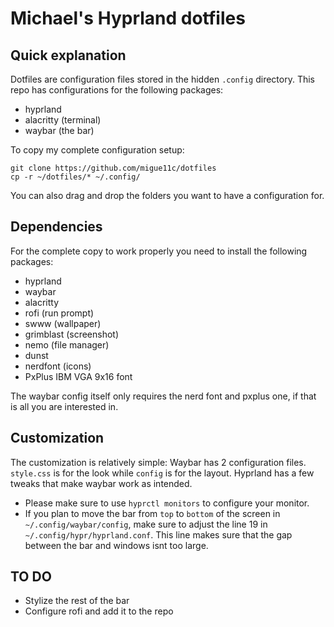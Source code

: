 # Michael's Hyprland dotfiles

## Quick explanation

Dotfiles are configuration files stored in the hidden `.config` directory.
This repo has configurations for the following packages:

- hyprland
- alacritty (terminal)
- waybar (the bar)

To copy my complete configuration setup:

```
git clone https://github.com/migue11c/dotfiles
cp -r ~/dotfiles/* ~/.config/
```

You can also drag and drop the folders you want to have a configuration for.

## Dependencies
For the complete copy to work properly you need to install the following packages:

- hyprland
- waybar
- alacritty
- rofi (run prompt)
- swww (wallpaper)
- grimblast (screenshot)
- nemo (file manager)
- dunst
- nerdfont (icons)
- PxPlus IBM VGA 9x16 font

The waybar config itself only requires the nerd font and pxplus one, if that is all you are interested in.

## Customization

The customization is relatively simple:
Waybar has 2 configuration files. `style.css` is for the look while `config` is for the layout.
Hyprland has a few tweaks that make waybar work as intended.
- Please make sure to use `hyprctl monitors` to configure your monitor.
- If you plan to move the bar from `top` to `bottom` of the screen in `~/.config/waybar/config`, make sure to adjust the line 19 in `~/.config/hypr/hyprland.conf`. This line makes sure that the gap between the bar and windows isnt too large.

## TO DO

- Stylize the rest of the bar
- Configure rofi and add it to the repo
